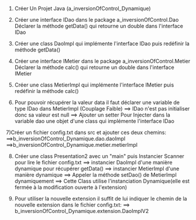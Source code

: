 1) Créer Un Projet Java (a_inversionOfControl_Dynamique)

2) Créer une interface IDao dans le package a_inversionOfControl.Dao
	Déclarer la méthode getData() qui retourne un double dans l'interface IDao
	
3) Créer une class DaoImpl qui implémente l'interface IDao puis redéfinir la méthode getData()

4) Créer une interface IMetier dans le package a_inversionOfControl.Metier
   Déclarer la méthode calc() qui retourne un double dans l'interface IMetier
   
5) Créer une class MetierImpl qui implémente l'interface IMetier puis redéfinir la méthode calc()

6) Pour pouvoir récupérer la valeur data il faut déclarer une variable de type IDao dans MetierImpl
   (Couplage Faible)
   ==> IDao n'est pas initialiser donc sa valeur est null
   ==> Ajouter un setter Pour Injecter dans la variable dao une objet d'une class qui implémente l'interface IDao

7)Créer un fichier config.txt dans src et ajouter ces deux chemins:
	==>b_inversionOfControl_Dynamique.dao.daoImpl
	==>b_inversionOfControl_Dynamique.metier.metierImpl

8) Créer une class Presentation2 avec un "main" puis Instancier Scanner pour lire le fichier config.txt
    ==> instancier DaoImpl d'une manière dynamique pour récupérer getData()
    ==> instancier MetierImpl d'une manière dynamique 
    ==> Appeler la méthode setDao() de MetierImpl dynamiquement
    ==> Cette Class utilise l'instanciation Dynamique(elle est fermée à la modification ouverte à l'extension)

9) Pour utiliser la nouvelle extension il suffit de lui indiquer le chemin de la nouvelle extension dans
   le fichier config.txt:
   ==> b_inversionOfControl_Dynamique.extension.DaoImplV2


